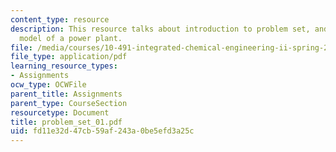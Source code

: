 ```yaml
---
content_type: resource
description: This resource talks about introduction to problem set, and a first order
  model of a power plant.
file: /media/courses/10-491-integrated-chemical-engineering-ii-spring-2006/fd11e32d47cb59af243a0be5efd3a25c_problem_set_01.pdf
file_type: application/pdf
learning_resource_types:
- Assignments
ocw_type: OCWFile
parent_title: Assignments
parent_type: CourseSection
resourcetype: Document
title: problem_set_01.pdf
uid: fd11e32d-47cb-59af-243a-0be5efd3a25c
---
```

